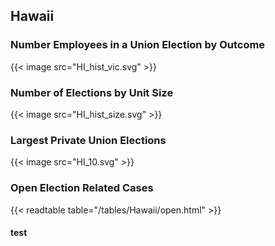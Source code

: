 ##  Hawaii

### Number Employees in a Union Election by Outcome
{{< image src="HI_hist_vic.svg" >}}

### Number of Elections by Unit Size
{{< image src="HI_hist_size.svg" >}}

### Largest Private Union Elections
{{< image src="HI_10.svg" >}}

### Open Election Related Cases
{{< readtable table="/tables/Hawaii/open.html" >}}

#### test
